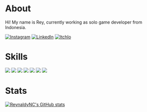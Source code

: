 # About
Hi! My name is Rey, currently working as solo game developer from Indonesia.

<a href="https://www.instagram.com/reyn.crs/"><img alt="Instagram" src="https://img.shields.io/twitter/url?label=Instagram&logo=instagram&style=social&url=https%3A%2F%2Fwww.instagram.com%2Freyn.crs%2F"></a>
<a href="https://www.linkedin.com/in/reynaldy-nurcahyo-992585228/"><img alt="LinkedIn" src="https://img.shields.io/twitter/url?label=LinkedIn&logo=linkedin&style=social&url=https%3A%2F%2Fwww.linkedin.com%2Fin%2Freynaldy-nurcahyo-992585228%2F"></a>
<a href="https://reygamedev.itch.io/"><img alt="ItchIo" src="https://img.shields.io/twitter/url?label=Itch.io&logo=itch.io&style=social&url=https%3A%2F%2Freygamedev.itch.io%2F"></a>

# Skills
![](https://img.shields.io/badge/Code-Java-informational?style=flat&logo=java&logoColor=white&color=c96800)
![](https://img.shields.io/badge/Code-C-informational?style=flat&logo=c&logoColor=white&color=0059ff)
![](https://img.shields.io/badge/Code-Csharp-informational?style=flat&logo=csharp&logoColor=white&color=673AB7)
![](https://img.shields.io/badge/Code-Python-informational?style=flat&logo=python&logoColor=white&color=1976D2)
![](https://img.shields.io/badge/Code-HTML-informational?style=flat&logo=html5&logoColor=white&color=FF9800)
![](https://img.shields.io/badge/Code-CSS-informational?style=flat&logo=css3&logoColor=white&color=1565C0)
![](https://img.shields.io/badge/Code-JavaScript-informational?style=flat&logo=javascript&logoColor=white&color=EEFF41)

# Stats
[![ReynaldyNC's GitHub stats](https://github-readme-stats.vercel.app/api?username=ReynaldyNC&count_private=true&show_icons=true&theme=dark)](https://github.com/anuraghazra/github-readme-stats)
